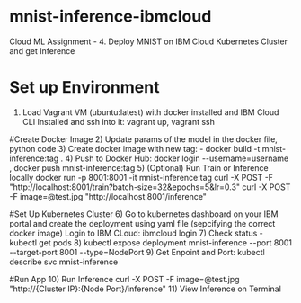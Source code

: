 # mnist-inference-ibmcloud
Cloud ML Assignment - 4. Deploy MNIST on IBM Cloud Kubernetes Cluster and get Inference

# Set up Environment
1) Load Vagrant VM (ubuntu:latest) with docker installed and IBM Cloud CLI Installed and ssh into it: 
 vagrant up, vagrant ssh

#Create Docker Image
2) Update params of the model in the docker file, python code
3) Create docker image with new tag: - docker build -t mnist-inference:tag .
4) Push to Docker Hub: docker login --username=username , docker push mnist-inference:tag
5) (Optional) Run Train or Inference locally
	docker run -p 8001:8001 -it mnist-inference:tag
	curl -X POST -F "http://localhost:8001/train?batch-size=32&epochs=5&lr=0.3"
	curl -X POST -F image=@test.jpg "http://localhost:8001/inference"


#Set Up Kubernetes Cluster
6) Go to kubernetes dashboard on your IBM portal and create the deployment using yaml file (sepcifying the correct docker image)
   Login to IBM CLoud: ibmcloud login
7) Check status - kubectl get pods
8) kubectl expose deployment mnist-inference --port 8001 --target-port 8001 --type=NodePort
9) Get Enpoint and Port: kubectl describe svc mnist-inference

#Run App
10) Run Inference
	curl -X POST -F image=@test.jpg "http://{Cluster IP}:{Node Port}/inference"
11) View Inference on Terminal 